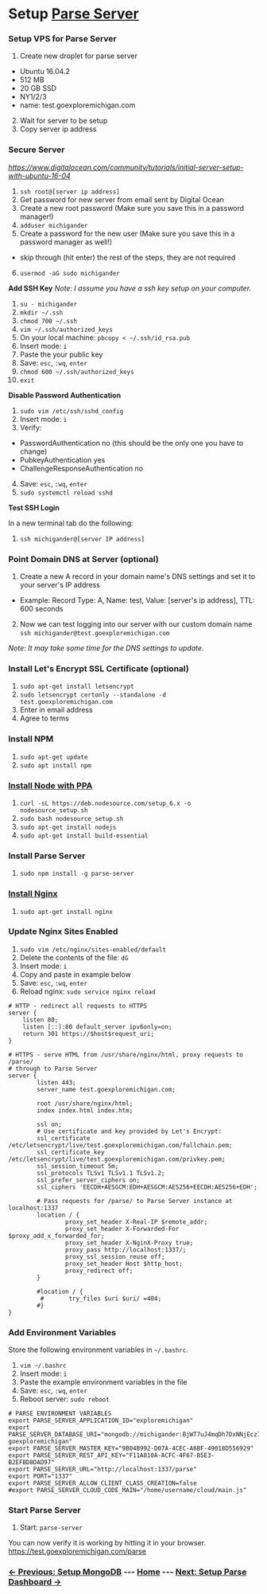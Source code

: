 # Setup [Parse Server](https://github.com/ParsePlatform/parse-server)

### Setup VPS for Parse Server
1. Create new droplet for parse server
  - Ubuntu 16.04.2
  - 512 MB
  - 20 GB SSD
  - NY1/2/3
  - name: test.goexploremichigan.com
2. Wait for server to be setup
3. Copy server ip address

### Secure Server
*https://www.digitalocean.com/community/tutorials/initial-server-setup-with-ubuntu-16-04*

1. `ssh root@[server ip address]`
2. Get password for new server from email sent by Digital Ocean
3. Create a new root password (Make sure you save this in a password manager!)
4. `adduser michigander`
5. Create a password for the new user (Make sure you save this in a password manager as well!)
  - skip through (hit enter) the rest of the steps, they are not required
6. `usermod -aG sudo michigander`

**Add SSH Key**
*Note: I assume you have a ssh key setup on your computer.*
1. `su - michigander`
2. `mkdir ~/.ssh`
3. `chmod 700 ~/.ssh`
4. `vim ~/.ssh/authorized_keys`
5. On your local machine: `pbcopy < ~/.ssh/id_rsa.pub`
6. Insert mode: `i`
7. Paste the your public key
8. Save: `esc`, `:wq`, `enter`
9. `chmod 600 ~/.ssh/authorized_keys`
10. `exit`

**Disable Password Authentication**
1. `sudo vim /etc/ssh/sshd_config`
2. Insert mode: `i`
3. Verify:
  - PasswordAuthentication no (this should be the only one you have to change)
  - PubkeyAuthentication yes
  - ChallengeResponseAuthentication no
4. Save: `esc`, `:wq`, `enter`
5. `sudo systemctl reload sshd`

**Test SSH Login**

In a new terminal tab do the following:
1. `ssh michigander@[server IP address]`

### Point Domain DNS at Server (optional)
1. Create a new A record in your domain name's DNS settings and set it to your server's IP address
  - Example: Record Type: A, Name: test, Value: [server's ip address], TTL: 600 seconds
2. Now we can test logging into our server with our custom domain name `ssh michigander@test.goexploremichigan.com`

*Note: It may take some time for the DNS settings to update.*

### Install Let's Encrypt SSL Certificate (optional)
1. `sudo apt-get install letsencrypt`
2. `sudo letsencrypt certonly --standalone -d test.goexploremichigan.com`
3. Enter in email address
4. Agree to terms

### Install NPM
1. `sudo apt-get update`
2. `sudo apt install npm`

### [Install Node with PPA](https://www.digitalocean.com/community/tutorials/how-to-install-node-js-on-ubuntu-16-04)
1. `curl -sL https://deb.nodesource.com/setup_6.x -o nodesource_setup.sh`
2. `sudo bash nodesource_setup.sh`
3. `sudo apt-get install nodejs`
4. `sudo apt-get install build-essential`

### Install Parse Server
1. `sudo npm install -g parse-server`

### [Install Nginx](https://www.digitalocean.com/community/tutorials/how-to-install-nginx-on-ubuntu-16-04)
1. `sudo apt-get install nginx`

### Update Nginx Sites Enabled
1. `sudo vim /etc/nginx/sites-enabled/default`
2. Delete the contents of the file: `dG`
3. Insert mode: `i`
4. Copy and paste in example below
5. Save: `esc`, `:wq`, `enter`
6. Reload nginx: `sudo service nginx reload`

```
# HTTP - redirect all requests to HTTPS
server {
    listen 80;
    listen [::]:80 default_server ipv6only=on;
    return 301 https://$host$request_uri;
}

# HTTPS - serve HTML from /usr/share/nginx/html, proxy requests to /parse/
# through to Parse Server
server {
        listen 443;
        server_name test.goexploremichigan.com;

        root /usr/share/nginx/html;
        index index.html index.htm;

        ssl on;
        # Use certificate and key provided by Let's Encrypt:
        ssl_certificate /etc/letsencrypt/live/test.goexploremichigan.com/fullchain.pem;
        ssl_certificate_key /etc/letsencrypt/live/test.goexploremichigan.com/privkey.pem;
        ssl_session_timeout 5m;
        ssl_protocols TLSv1 TLSv1.1 TLSv1.2;
        ssl_prefer_server_ciphers on;
        ssl_ciphers 'EECDH+AESGCM:EDH+AESGCM:AES256+EECDH:AES256+EDH';

        # Pass requests for /parse/ to Parse Server instance at localhost:1337
        location / {
                proxy_set_header X-Real-IP $remote_addr;
                proxy_set_header X-Forwarded-For $proxy_add_x_forwarded_for;
                proxy_set_header X-NginX-Proxy true;
                proxy_pass http://localhost:1337/;
                proxy_ssl_session_reuse off;
                proxy_set_header Host $http_host;
                proxy_redirect off;
        }

        #location / {
         #       try_files $uri $uri/ =404;
        #}
}
```

### Add Environment Variables
Store the following environment variables in `~/.bashrc`.
1. `vim ~/.bashrc`
2. Insert mode: `i`
3. Paste the example environment variables in the file
4. Save: `esc`, `:wq`, `enter`
5. Reboot server: `sudo reboot`

```
# PARSE ENVIRONMENT VARIABLES
export PARSE_SERVER_APPLICATION_ID="exploremichigan"
export PARSE_SERVER_DATABASE_URI="mongodb://michigander:BjWT7uJ4mqDh7DxNNjEcz7MV3mWHyA7mn3h4U2hhNoDuck2QHwvM4fnoBnG7bfRu@ds112300.mlab.com:44381/test-goexploremichigan"
export PARSE_SERVER_MASTER_KEY="9B04B992-D07A-4CEC-A6BF-49018D556929"
export PARSE_SERVER_REST_API_KEY="F11A810A-ACFC-4F67-B5E3-B2EFBD8DAD97"
export PARSE_SERVER_URL="http://localhost:1337/parse"
export PORT="1337"
export PARSE_SERVER_ALLOW_CLIENT_CLASS_CREATION=false
#export PARSE_SERVER_CLOUD_CODE_MAIN="/home/username/cloud/main.js"
```
### Start Parse Server
1. Start: `parse-server`

You can now verify it is working by hitting it in your browser. https://test.goexploremichigan.com/parse

### [<- Previous: Setup MongoDB](./parse-server-intro.md) --- [Home](./readme.md) --- [Next: Setup Parse Dashboard ->](./setup-parse-dashboard.md)
